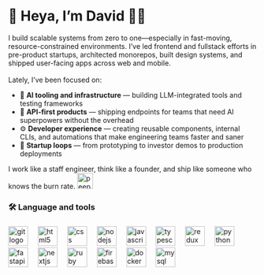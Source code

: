 
###

<h1 align="left">👋 Heya, I’m David 🧑‍💻</h1>


<p align="left">
  I build scalable systems from zero to one—especially in fast-moving, resource-constrained environments. I’ve led frontend and fullstack efforts in pre-product startups, architected monorepos, built design systems, and shipped user-facing apps across web and mobile.  
  <br><br>
  Lately, I’ve been focused on:
</p>

<ul align="left">
  <li>🧠 <strong>AI tooling and infrastructure</strong> — building LLM-integrated tools and testing frameworks</li>
  <li>🔌 <strong>API-first products</strong> — shipping endpoints for teams that need AI superpowers without the overhead</li>
  <li>⚙️ <strong>Developer experience</strong> — creating reusable components, internal CLIs, and automations that make engineering teams faster and saner</li>
  <li>🎯 <strong>Startup loops</strong> — from prototyping to investor demos to production deployments</li>
</ul>

<p align="left">
  I work like a staff engineer, think like a founder, and ship like someone who knows the burn rate. <img src="https://media.tenor.com/N8PjzW2fyIcAAAAM/peepogiggle.gif" alt="peepogiggle" width="32" height="32" />
</p>

###

<h3 align="left">🛠 Language and tools</h3>

###

<div align="left">
  <img src="https://cdn.jsdelivr.net/gh/devicons/devicon/icons/git/git-original.svg" height="40" alt="git logo"  />
  <img width="12" />
  <img src="https://cdn.jsdelivr.net/gh/devicons/devicon/icons/html5/html5-original.svg" height="40" alt="html5 logo"  />
  <img width="12" />
  <img src="https://cdn.jsdelivr.net/gh/devicons/devicon/icons/css3/css3-original.svg" height="40" alt="css logo"  />
  <img width="12" />
  <img src="https://cdn.jsdelivr.net/gh/devicons/devicon/icons/nodejs/nodejs-original.svg" height="40" alt="nodejs logo"  />
  <img width="12" />
  <img src="https://cdn.jsdelivr.net/gh/devicons/devicon/icons/javascript/javascript-original.svg" height="40" alt="javascript logo"  />
  <img width="12" />
  <img src="https://cdn.jsdelivr.net/gh/devicons/devicon/icons/typescript/typescript-original.svg" height="40" alt="typescript logo"  />
  <img width="12" />
  <img src="https://cdn.jsdelivr.net/gh/devicons/devicon/icons/redux/redux-original.svg" height="40" alt="redux logo"  />
  <img width="12" />
  <img src="https://cdn.jsdelivr.net/gh/devicons/devicon/icons/python/python-original.svg" height="40" alt="python logo"  />
  <img width="12" />
  <img src="https://cdn.jsdelivr.net/gh/devicons/devicon/icons/fastapi/fastapi-original.svg" height="40" alt="fastapi logo"  />
  <img width="12" />
  <img src="https://cdn.jsdelivr.net/gh/devicons/devicon/icons/nextjs/nextjs-original.svg" height="40" alt="nextjs logo"  />
  <img width="12" />
  <img src="https://cdn.jsdelivr.net/gh/devicons/devicon/icons/ruby/ruby-plain-wordmark.svg" height="40" alt="ruby logo"  />
  <img width="12" />
  <img src="https://cdn.jsdelivr.net/gh/devicons/devicon/icons/firebase/firebase-plain-wordmark.svg" height="40" alt="firebase logo"  />
  <img width="12" />
  <img src="https://cdn.jsdelivr.net/gh/devicons/devicon/icons/docker/docker-plain-wordmark.svg" height="40" alt="docker logo"  />
  <img width="12" />
  <img src="https://cdn.jsdelivr.net/gh/devicons/devicon/icons/mysql/mysql-original.svg" height="40" alt="mysql logo"  />
</div>



###
